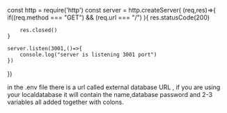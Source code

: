const http = require('http')
const server = http.createServer( (req,res)=>{
    if((req.method === "GET") && (req.url === "/") ){
        res.statusCode(200)
        
        res.closed()
    }

    server.listen(3001,()=>{
        console.log("server is listening 3001 port")
    })


})

in the .env file there is a url called external database URL , if you are using your localdatabase it will contain the name,database password and 2-3 variables all added together with colons.
